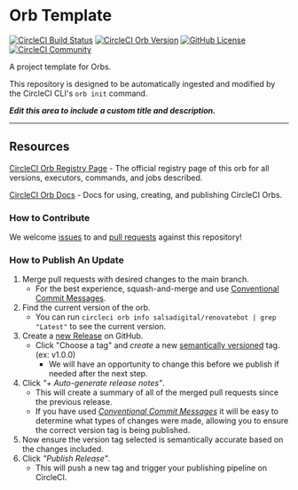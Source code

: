 # Orb Template


[![CircleCI Build Status](https://circleci.com/gh/salsadigitalauorg/renovatebot-orb.svg?style=shield "CircleCI Build Status")](https://circleci.com/gh/salsadigitalauorg/renovatebot-orb) [![CircleCI Orb Version](https://badges.circleci.com/orbs/salsadigital/renovatebot.svg)](https://circleci.com/developer/orbs/orb/salsadigital/renovatebot) [![GitHub License](https://img.shields.io/badge/license-MIT-lightgrey.svg)](https://raw.githubusercontent.com/salsadigitalauorg/renovatebot-orb/master/LICENSE) [![CircleCI Community](https://img.shields.io/badge/community-CircleCI%20Discuss-343434.svg)](https://discuss.circleci.com/c/ecosystem/orbs)



A project template for Orbs.

This repository is designed to be automatically ingested and modified by the CircleCI CLI's `orb init` command.

_**Edit this area to include a custom title and description.**_

---

## Resources

[CircleCI Orb Registry Page](https://circleci.com/developer/orbs/orb/salsadigital/renovatebot) - The official registry page of this orb for all versions, executors, commands, and jobs described.

[CircleCI Orb Docs](https://circleci.com/docs/orb-intro/#section=configuration) - Docs for using, creating, and publishing CircleCI Orbs.

### How to Contribute

We welcome [issues](https://github.com/salsadigitalauorg/renovatebot-orb/issues) to and [pull requests](https://github.com/salsadigitalauorg/renovatebot-orb/pulls) against this repository!

### How to Publish An Update
1. Merge pull requests with desired changes to the main branch.
    - For the best experience, squash-and-merge and use [Conventional Commit Messages](https://conventionalcommits.org/).
2. Find the current version of the orb.
    - You can run `circleci orb info salsadigital/renovatebot | grep "Latest"` to see the current version.
3. Create a [new Release](https://github.com/salsadigitalauorg/renovatebot-orb/releases/new) on GitHub.
    - Click "Choose a tag" and _create_ a new [semantically versioned](http://semver.org/) tag. (ex: v1.0.0)
      - We will have an opportunity to change this before we publish if needed after the next step.
4.  Click _"+ Auto-generate release notes"_.
    - This will create a summary of all of the merged pull requests since the previous release.
    - If you have used _[Conventional Commit Messages](https://conventionalcommits.org/)_ it will be easy to determine what types of changes were made, allowing you to ensure the correct version tag is being published.
5. Now ensure the version tag selected is semantically accurate based on the changes included.
6. Click _"Publish Release"_.
    - This will push a new tag and trigger your publishing pipeline on CircleCI.